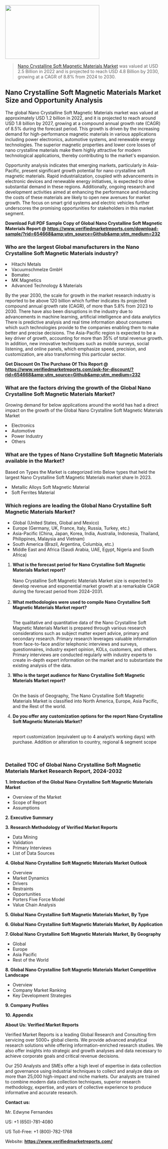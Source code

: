 <img src="https://ffe5etoiles.com/wp-content/uploads/2024/12/MST1-300x171.png" alt="" width="300" height="171" class="alignnone size-medium wp-image-20088" /><blockquote><p><p><a href="https://www.verifiedmarketreports.com/download-sample/?rid=654668&utm_source=Github&utm_medium=232" target="_blank">Nano Crystalline Soft Magnetic Materials Market</a> was valued at USD 2.5 Billion in 2022 and is projected to reach USD 4.8 Billion by 2030, growing at a CAGR of 8.8% from 2024 to 2030.</p></blockquote><p><h2>Nano Crystalline Soft Magnetic Materials Market Size and Opportunity Analysis</h2><p>The global Nano Crystalline Soft Magnetic Materials market was valued at approximately USD 1.2 billion in 2022, and it is projected to reach around USD 1.8 billion by 2027, growing at a compound annual growth rate (CAGR) of 8.5% during the forecast period. This growth is driven by the increasing demand for high-performance magnetic materials in various applications including power electronics, automotive systems, and renewable energy technologies. The superior magnetic properties and lower core losses of nano crystalline materials make them highly attractive for modern technological applications, thereby contributing to the market's expansion.</p><p>Opportunity analysis indicates that emerging markets, particularly in Asia-Pacific, present significant growth potential for nano crystalline soft magnetic materials. Rapid industrialization, coupled with advancements in electronic devices and renewable energy initiatives, is expected to drive substantial demand in these regions. Additionally, ongoing research and development activities aimed at enhancing the performance and reducing the costs of these materials are likely to open new avenues for market growth. The focus on smart grid systems and electric vehicles further underscores the promising opportunities for stakeholders in this market segment.</p></p><p class=""><strong>Download Full PDF Sample Copy of Global Nano Crystalline Soft Magnetic Materials Report @ <a href="https://www.verifiedmarketreports.com/download-sample/?rid=654668&amp;utm_source=Github&amp;utm_medium=232" target="_blank">https://www.verifiedmarketreports.com/download-sample/?rid=654668&amp;utm_source=Github&amp;utm_medium=232</a></strong></p><h3 id="" class="">Who are the largest Global manufacturers in the Nano Crystalline Soft Magnetic Materials industry?</h3><p><li>Hitachi Metals</li><li> Vacuumschmelze GmbH</li><li> Bomatec</li><li> MK Magnetics</li><li> Advanced Technology & Materials</li></p><div class=""><div class="" dir="" data-message-author-role="" data-message-id="" data-message-model-slug=""><div class=""><div class=""><div class=""><div class="" dir="" data-message-author-role="" data-message-id="" data-message-model-slug=""><div class=""><div class=""><p>By the year 2030, the scale for growth in the market research industry is reported to be above 120 billion which further indicates its projected compound annual growth rate (CAGR), of more than 5.8% from 2023 to 2030. There have also been disruptions in the industry due to advancements in machine learning, artificial intelligence and data analytics There is predictive analysis and real time information about consumers which such technologies provide to the companies enabling them to make better and precise decisions. The Asia-Pacific region is expected to be a key driver of growth, accounting for more than 35% of total revenue growth. In addition, new innovative techniques such as mobile surveys, social listening, and online panels, which emphasize speed, precision, and customization, are also transforming this particular sector.</p><p><strong>Get Discount On The Purchase Of This Report @&nbsp; <a href="https://www.verifiedmarketreports.com/ask-for-discount/?rid=654668&amp;utm_source=Github&amp;utm_medium=232" target="_blank">https://www.verifiedmarketreports.com/ask-for-discount/?rid=654668&amp;utm_source=Github&amp;utm_medium=232</a></strong></p></div></div></div></div></div></div></div></div><h3 id="" class="">What are the factors driving the growth of the Global Nano Crystalline Soft Magnetic Materials Market?</h3><p id="" class="">Growing demand for below applications around the world has had a direct impact on the growth of the Global Nano Crystalline Soft Magnetic Materials Market</p><p id="" class=""><li>Electronics</li><li> Automotive</li><li> Power Industry</li><li> Others</li></p><h3 id="" class="">What are the types of Nano Crystalline Soft Magnetic Materials available in the Market?</h3><p id="" class="">Based on Types the Market is categorized into Below types that held the largest Nano Crystalline Soft Magnetic Materials market share In 2023.</p><p id="" class=""><li>Metallic Alloys Soft Magnetic Material</li><li> Soft Ferrites Material</li></p><h3 id="" class="">Which regions are leading the Global Nano Crystalline Soft Magnetic Materials Market?</h3><ul><li>Global (United States, Global and Mexico)</li><li>Europe (Germany, UK, France, Italy, Russia, Turkey, etc.)</li><li>Asia-Pacific (China, Japan, Korea, India, Australia, Indonesia, Thailand, Philippines, Malaysia and Vietnam)</li><li>South America (Brazil, Argentina, Columbia, etc.)</li><li>Middle East and Africa (Saudi Arabia, UAE, Egypt, Nigeria and South Africa)</li></ul><p><ol><li><strong>What is the forecast period for Nano Crystalline Soft Magnetic Materials Market report?<br /></strong><br /><span data-sheets-root="1" data-sheets-value="{&quot;1&quot;:2,&quot;2&quot;:&quot;XXXX size is expected to develop revenue and exponential market growth at a remarkable CAGR during the forecast period from 2024&ndash;2030.&quot;}" data-sheets-userformat="{&quot;2&quot;:12674,&quot;4&quot;:{&quot;1&quot;:2,&quot;2&quot;:16776960},&quot;10&quot;:2,&quot;11&quot;:0,&quot;15&quot;:&quot;Arial&quot;,&quot;16&quot;:12}">Nano Crystalline Soft Magnetic Materials Market size is expected to develop revenue and exponential market growth at a remarkable CAGR during the forecast period from 2024&ndash;2031.</span><br /><br /></li><li><strong>What methodologies were used to compile Nano Crystalline Soft Magnetic Materials Market report?<br /><br /></strong><p>The qualitative and quantitative data of the&nbsp;Nano Crystalline Soft Magnetic Materials Market is prepared through various research considerations such as subject matter expert advice, primary and secondary research. Primary research leverages valuable information from face-to-face and/or telephonic interviews and surveys, questionnaires, industry expert opinion, KOLs, customers, and others. Primary interviews are conducted regularly with industry experts to create in-depth expert information on the market and to substantiate the existing analysis of the data.&nbsp;</p></li><li><strong>Who is the target audience for Nano Crystalline Soft Magnetic Materials Market report?<br /><br /></strong><p>On the basis of Geography, The&nbsp;Nano Crystalline Soft Magnetic Materials Market is classified into North America, Europe, Asia Pacific, and the Rest of the world.</p></li><li><strong>Do you offer any customization options for the report Nano Crystalline Soft Magnetic Materials Market?<br /><br /></strong><p>report customization (equivalent up to 4 analyst&rsquo;s working days) with purchase. Addition or alteration to country, regional &amp; segment scope</p><p>&nbsp;</p></li></ol></p><h3 id="" class="">Detailed TOC of Global Nano Crystalline Soft Magnetic Materials Market Research Report, 2024-2032</h3><p id="" class=""><strong>1. Introduction of the Global Nano Crystalline Soft Magnetic Materials Market</strong></p><ul><li>Overview of the Market</li><li>Scope of Report</li><li>Assumptions</li></ul><p id="" class=""><strong>2. Executive Summary</strong></p><p id="" class=""><strong>3. Research Methodology of&nbsp;Verified Market Reports</strong></p><ul><li>Data Mining</li><li>Validation</li><li>Primary Interviews</li><li>List of Data Sources</li></ul><p id="" class=""><strong>4. Global Nano Crystalline Soft Magnetic Materials Market Outlook</strong></p><ul><li>Overview</li><li>Market Dynamics</li><li>Drivers</li><li>Restraints</li><li>Opportunities</li><li>Porters Five Force Model</li><li>Value Chain Analysis</li></ul><p id="" class=""><strong>5. Global Nano Crystalline Soft Magnetic Materials Market, By&nbsp;Type</strong></p><p id="" class=""><strong>6. Global Nano Crystalline Soft Magnetic Materials Market, By Application</strong></p><p id="" class=""><strong>7. Global Nano Crystalline Soft Magnetic Materials Market, By Geography</strong></p><ul><li>Global</li><li>Europe</li><li>Asia Pacific</li><li>Rest of the World</li></ul><p id="" class=""><strong>8. Global Nano Crystalline Soft Magnetic Materials Market Competitive Landscape</strong></p><ul><li>Overview</li><li>Company Market Ranking</li><li>Key Development Strategies</li></ul><p id="" class=""><strong>9. Company Profiles</strong></p><p id="" class=""><strong>10. Appendix</strong></p><p id="" class=""><strong>About Us: Verified Market Reports</strong></p><p id="" class="">Verified Market Reports is a leading Global Research and Consulting firm servicing over 5000+ global clients. We provide advanced analytical research solutions while offering information-enriched research studies. We also offer insights into strategic and growth analyses and data necessary to achieve corporate goals and critical revenue decisions.</p><p id="" class="">Our 250 Analysts and SMEs offer a high level of expertise in data collection and governance using industrial techniques to collect and analyze data on more than 25,000 high-impact and niche markets. Our analysts are trained to combine modern data collection techniques, superior research methodology, expertise, and years of collective experience to produce informative and accurate research.</p><p id="" class=""><strong>Contact us:</strong></p><p id="" class="">Mr. Edwyne Fernandes</p><p id="" class="">US: +1 (650)-781-4080</p><p id="" class="">US Toll-Free: +1 (800)-782-1768</p><p id="" class="">Website: <a target="" data-test-app-aware-link=""><strong>https://www.verifiedmarketreports.com/</strong></a></p>
